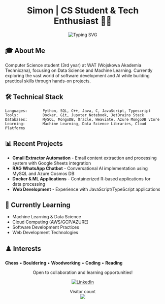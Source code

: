 <h1 align="center">Simon | CS Student & Tech Enthusiast 👨‍💻</h1>

<div align="center">
  <img src="https://readme-typing-svg.demolab.com?font=Fira+Code&pause=800&random=false&width=435&lines=Computer+Science+Student+%7C+21+y.o." alt="Typing SVG"/>
</div>

## 🎓 About Me
Computer Science student (3rd year) at WAT (Wojskowa Akademia Techniczna), focusing on Data Science and Machine Learning. Currently exploring the vast world of software development and AI while building practical skills through hands-on projects.

## 🛠️ Technical Stack
```
Languages:       Python, SQL, C++, Java, C, JavaScript, Typescript 
Tools:           Docker, Git, Jupyter Notebook, JetBrains Stack
Databases:       MySQL, MongoDB, Oracle, Weaviate, Azure MongoDB vCore
Learning:        Machine Learning, Data Science Libraries, Cloud Platforms
```

## 📊 Recent Projects
- **Gmail Extractor Automation** - Email content extraction and processing system with Google Sheets integration
- **RAG WhatsApp Chatbot** - Conversational AI implementation using MySQL and Azure Cosmos DB
- **Docker & ML Applications** - Containerized R-based applications for data processing
- **Web Development** - Experience with JavaScript/TypeScript applications

## 🌱 Currently Learning
- Machine Learning & Data Science
- Cloud Computing (AWS/GCP/AZURE)
- Software Development Practices
- Web Development Technologies

## ♟️ Interests
**Chess** • **Bouldering** • **Woodworking** • **Coding** • **Reading**

<div align="center">
  <p>Open to collaboration and learning opportunities!</p>
  
  [![LinkedIn](https://img.shields.io/badge/LinkedIn-0077B5?style=for-the-badge&logo=linkedin&logoColor=white)](https://www.linkedin.com/in/szymon-florek-33a968296/)
  
  <p> 
    Visitor count<br>
    <img src="https://profile-counter.glitch.me/Floressek/count.svg" />
  </p>
</div>
